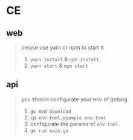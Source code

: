 # CE

## web
> please use yarn or npm to start it  
> 1. ```yarn install``` & ```npm install```  
> 2. ```yarn start``` & ```npm start```

## api
> you should configurate your env of golang
> 1. ```go mod download```
> 2. ```cp env.toml.example env.toml```
> 3. configurate the params of `env.toml`
> 4. ```go run main.go```
